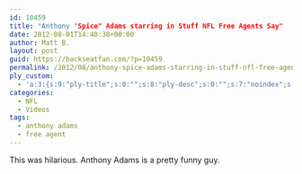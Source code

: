 ```yaml
---
id: 10459
title: "Anthony "Spice" Adams starring in Stuff NFL Free Agents Say"
date: 2012-08-01T14:40:38+00:00
author: Matt B.
layout: post
guid: https://backseatfan.com/?p=10459
permalink: /2012/08/anthony-spice-adams-starring-in-stuff-nfl-free-agents-say/
ply_custom:
  - 'a:3:{s:9:"ply-title";s:0:"";s:8:"ply-desc";s:0:"";s:7:"noindex";s:0:"";}'
categories:
  - NFL
  - Videos
tags:
  - anthony adams
  - free agent
---
```


<div class="entry">
  <p>
    This was hilarious. Anthony Adams is a pretty funny guy.
  </p>

  <p>
  </p>
</div>
